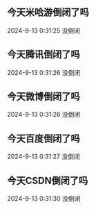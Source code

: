 ## 今天米哈游倒闭了吗

2024-9-13 0:31:25 没倒闭

## 今天腾讯倒闭了吗

2024-9-13 0:31:26 没倒闭

## 今天微博倒闭了吗

2024-9-13 0:31:26 没倒闭

## 今天百度倒闭了吗

2024-9-13 0:31:27 没倒闭

## 今天CSDN倒闭了吗

2024-9-13 0:31:30 没倒闭

